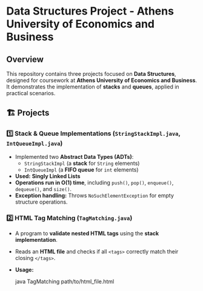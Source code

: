 # Data Structures Project - Athens University of Economics and Business

##  Overview
This repository contains three projects focused on **Data Structures**, designed for coursework at **Athens University of Economics and Business**. It demonstrates the implementation of **stacks** and **queues**, applied in practical scenarios.

## 🏗 Projects
### 1️⃣ Stack & Queue Implementations (`StringStackImpl.java`, `IntQueueImpl.java`)
- Implemented two **Abstract Data Types (ADTs)**:
  - `StringStackImpl` (a **stack** for `String` elements)
  - `IntQueueImpl` (a **FIFO queue** for `int` elements)
- **Used:** **Singly Linked Lists**
- **Operations run in O(1) time**, including `push()`, `pop()`, `enqueue()`, `dequeue()`, and `size()`.
- **Exception handling:** Throws `NoSuchElementException` for empty structure operations.

### 2️⃣ HTML Tag Matching (`TagMatching.java`)
- A program to **validate nested HTML tags** using the **stack implementation**.
- Reads an **HTML file** and checks if all `<tags>` correctly match their closing `</tags>`.
- **Usage:**
  
  java TagMatching path/to/html_file.html
